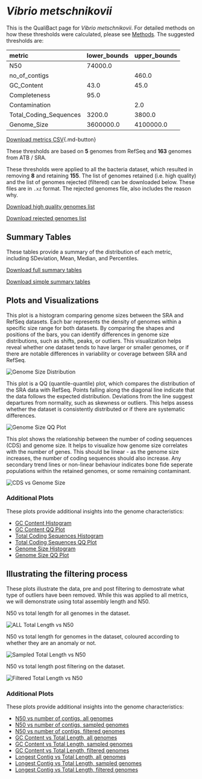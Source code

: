 # *Vibrio metschnikovii*

This is the QualiBact page for *Vibrio metschnikovii*. For detailed methods on how these thresholds were calculated, please see [Methods](../../methods.md).
The suggested thresholds are: 

| metric                 | lower_bounds   | upper_bounds   |
|:-----------------------|:---------------|:---------------|
| N50                    | 74000.0        |                |
| no_of_contigs          |                | 460.0          |
| GC_Content             | 43.0           | 45.0           |
| Completeness           | 95.0           |                |
| Contamination          |                | 2.0            |
| Total_Coding_Sequences | 3200.0         | 3800.0         |
| Genome_Size            | 3600000.0      | 4100000.0      |

[Download metrics CSV](Vibrio_metschnikovii_metrics.csv){.md-button}


These thresholds are based on **5** genomes from RefSeq and **163** genomes from ATB / SRA.

These thresholds were applied to all the bacteria dataset, which resulted in removing **8** and retaining **155**.
The list of genomes retained (i.e. high quality) and the list of genomes rejected (filtered) can be downloaded below. These files are in `.xz` format. The rejected genomes file, also includes the reason why.

[Download high quality genomes list](Vibrio_metschnikovii_high_quality_genomes.csv.xz)


[Download rejected genomes list](Vibrio_metschnikovii_filtered_out_genomes.csv.xz)



## Summary Tables
These tables provide a summary of the distribution of each metric, including SDeviation, Mean, Median, and Percentiles.

[Download full summary tables](summary.csv)

[Download simple summary tables](selected_summary.csv)

## Plots and Visualizations

This plot is a histogram comparing genome sizes between the SRA and RefSeq datasets. Each bar represents the density of genomes within a specific size range for both datasets. By comparing the shapes and positions of the bars, you can identify differences in genome size distributions, such as shifts, peaks, or outliers. This visualization helps reveal whether one dataset tends to have larger or smaller genomes, or if there are notable differences in variability or coverage between SRA and RefSeq.

![Genome Size Distribution](Genome_Size_refseq_histogram_kde.png)

This plot is a QQ (quantile-quantile) plot, which compares the distribution of the SRA data with RefSeq. Points falling along the diagonal line indicate that the data follows the expected distribution. Deviations from the line suggest departures from normality, such as skewness or outliers. This helps assess whether the dataset is consistently distributed or if there are systematic differences.

![Genome Size QQ Plot](Genome_Size_refseq_qqplot.png)

This plot shows the relationship between the number of coding sequences (CDS) and genome size. It helps to visualize how genome size correlates with the number of genes. This should be linear - as the genome size increases, the number of coding sequences should also increase. Any secondary trend lines or non-linear behaviour indicates bone fide seperate populations within the retained genomes, or some remaining contaminant. 

![CDS vs Genome Size](Vibrio_metschnikovii_CDS_vs_Genome_Size.png)

### Additional Plots

These plots provide additional insights into the genome characteristics:

- [GC Content Histogram](GC_Content_refseq_histogram_kde.png)
- [GC Content QQ Plot](GC_Content_refseq_qqplot.png)
- [Total Coding Sequences Histogram](Total_Coding_Sequences_refseq_histogram_kde.png)
- [Total Coding Sequences QQ Plot](Total_Coding_Sequences_refseq_qqplot.png)
- [Genome Size Histogram](Genome_Size_refseq_histogram_kde.png)
- [Genome Size QQ Plot](Genome_Size_refseq_qqplot.png)
## Illustrating the filtering process
These plots illustrate the data, pre and post filtering to demostrate what type of outliers have been removed. While this was applied to all metrics, we will demonstrate using total assembly length and N50.

N50 vs total length for all genomes in the dataset.

![ALL Total Length vs N50](Vibrio_metschnikovii_all_total_length_N50.png)

N50 vs total length for genomes in the dataset, coloured according to whether they are an anomaly or not.

![Sampled Total Length vs N50](Vibrio_metschnikovii_sample_total_length_N50.png)

N50 vs total length post filtering on the dataset.

![Filtered Total Length vs N50](Vibrio_metschnikovii_filt_total_length_N50.png)

### Additional Plots

These plots provide additional insights into the genome characteristics:

- [N50 vs number of contigs, all genomes](Vibrio_metschnikovii_all_N50_number.png)
- [N50 vs number of contigs, sampled genomes](Vibrio_metschnikovii_sample_N50_number.png)
- [N50 vs number of contigs, filtered genomes](Vibrio_metschnikovii_filt_N50_number.png)
- [GC Content vs Total Length, all genomes](Vibrio_metschnikovii_all_total_length_GC_Content.png)
- [GC Content vs Total Length, sampled genomes](Vibrio_metschnikovii_sample_total_length_GC_Content.png)
- [GC Content vs Total Length, filtered genomes](Vibrio_metschnikovii_filt_total_length_GC_Content.png)
- [Longest Contig vs Total Length, all genomes](Vibrio_metschnikovii_all_total_length_longest.png)
- [Longest Contig vs Total Length, sampled genomes](Vibrio_metschnikovii_sample_total_length_longest.png)
- [Longest Contig vs Total Length, filtered genomes](Vibrio_metschnikovii_filt_total_length_longest.png)
